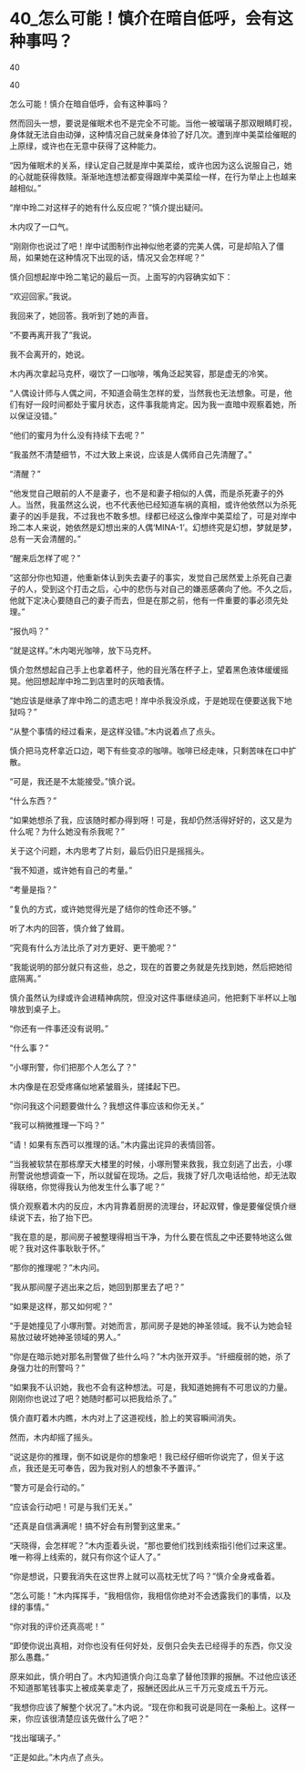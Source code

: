 # 40_怎么可能！慎介在暗自低呼，会有这种事吗？

40

40

怎么可能！慎介在暗自低呼，会有这种事吗？

然而回头一想，要说是催眠术也不是完全不可能。当他一被瑠璃子那双眼睛盯视，身体就无法自由动弹，这种情况自己就亲身体验了好几次。遭到岸中美菜绘催眠的上原绿，或许也在无意中获得了这种能力。

“因为催眠术的关系，绿认定自己就是岸中美菜绘，或许也因为这么说服自己，她的心就能获得救赎。渐渐地连想法都变得跟岸中美菜绘一样，在行为举止上也越来越相似。”

“岸中玲二对这样子的她有什么反应呢？”慎介提出疑问。

木内叹了一口气。

“刚刚你也说过了吧！岸中试图制作出神似他老婆的完美人偶，可是却陷入了僵局，如果她在这种情况下出现的话，情况又会怎样呢？”

慎介回想起岸中玲二笔记的最后一页。上面写的内容确实如下：

“欢迎回家。”我说。

我回来了，她回答。我听到了她的声音。

“不要再离开我了”我说。

我不会离开的，她说。

木内再次拿起马克杯，啜饮了一口咖啡，嘴角泛起笑容，那是虚无的冷笑。

“人偶设计师与人偶之间，不知道会萌生怎样的爱，当然我也无法想象。可是，他们有好一段时间都处于蜜月状态，这件事我能肯定。因为我一直暗中观察着她，所以保证没错。”

“他们的蜜月为什么没有持续下去呢？”

“我虽然不清楚细节，不过大致上来说，应该是人偶师自己先清醒了。”

“清醒？”

“他发觉自己眼前的人不是妻子，也不是和妻子相似的人偶，而是杀死妻子的外人。当然，我虽然这么说，也不代表他已经知道车祸的真相，或许他依然以为杀死妻子的凶手是我，不过我也不敢多想。绿都已经这么像岸中美菜绘了，可是对岸中玲二本人来说，她依然是幻想出来的人偶‘MINA-1’。幻想终究是幻想，梦就是梦，总有一天会清醒的。”

“醒来后怎样了呢？”

“这部分你也知道，他重新体认到失去妻子的事实，发觉自己居然爱上杀死自己妻子的人，受到这个打击之后，心中的悲伤与对自己的嫌恶感袭向了他。不久之后，他就下定决心要随自己的妻子而去，但是在那之前，他有一件重要的事必须先处理。”

“报仇吗？”

“就是这样。”木内喝光咖啡，放下马克杯。

慎介忽然想起自己手上也拿着杯子，他的目光落在杯子上，望着黑色液体缓缓摇晃。他回想起岸中玲二到店里时的灰暗表情。

“她应该是继承了岸中玲二的遗志吧！岸中杀我没杀成，于是她现在便要送我下地狱吗？”

“从整个事情的经过看来，是这样没错。”木内说着点了点头。

慎介把马克杯拿近口边，喝下有些变凉的咖啡。咖啡已经走味，只剩苦味在口中扩散。

“可是，我还是不太能接受。”慎介说。

“什么东西？”

“如果她想杀了我，应该随时都办得到呀！可是，我却仍然活得好好的，这又是为什么呢？为什么她没有杀我呢？”

关于这个问题，木内思考了片刻，最后仍旧只是摇摇头。

“我不知道，或许她有自己的考量。”

“考量是指？”

“复仇的方式，或许她觉得光是了结你的性命还不够。”

听了木内的回答，慎介耸了耸肩。

“究竟有什么方法比杀了对方更好、更干脆呢？”

“我能说明的部分就只有这些，总之，现在的首要之务就是先找到她，然后把她彻底隔离。”

慎介虽然认为绿或许会进精神病院，但没对这件事继续追问，他把剩下半杯以上咖啡放到桌子上。

“你还有一件事还没有说明。”

“什么事？”

“小塚刑警，你们把那个人怎么了？”

木内像是在忍受疼痛似地紧皱眉头，搓揉起下巴。

“你问我这个问题要做什么？我想这件事应该和你无关。”

“我可以稍微推理一下吗？”

“请！如果有东西可以推理的话。”木内露出诧异的表情回答。

“当我被软禁在那栋摩天大楼里的时候，小塚刑警来救我，我立刻逃了出去，小塚刑警说他想调查一下，所以就留在现场。之后，我拨了好几次电话给他，却无法取得联络，你觉得我认为他发生什么事了呢？”

慎介观察着木内的反应，木内背靠着厨房的流理台，环起双臂，像是要催促慎介继续说下去，抬了抬下巴。

“我在意的是，那间房子被整理得相当干净，为什么要在慌乱之中还要特地这么做呢？我对这件事耿耿于怀。”

“那你的推理呢？”木内问。

“我从那间屋子逃出来之后，她回到那里去了吧？”

“如果是这样，那又如何呢？”

“于是她撞见了小塚刑警。对她而言，那间房子是她的神圣领域。我不认为她会轻易放过破坏她神圣领域的男人。”

“你是在暗示她对那名刑警做了些什么吗？”木内张开双手。“纤细瘦弱的她，杀了身强力壮的刑警吗？”

“如果我不认识她，我也不会有这种想法。可是，我知道她拥有不可思议的力量。刚刚你也说过了吧？她随时都可以把我给杀了。”

慎介直盯着木内瞧，木内对上了这道视线，脸上的笑容瞬间消失。

然而，木内却摇了摇头。

“说这是你的推理，倒不如说是你的想象吧！我已经仔细听你说完了，但关于这点，我还是无可奉告，因为我对别人的想象不予置评。”

“警方可是会行动的。”

“应该会行动吧！可是与我们无关。”

“还真是自信满满呢！搞不好会有刑警到这里来。”

“天晓得，会怎样呢？”木内歪着头说，“那也要他们找到线索指引他们过来这里。唯一称得上线索的，就只有你这个证人了。”

“你是想说，只要我消失在这世界上就可以高枕无忧了吗？”慎介全身戒备着。

“怎么可能！”木内挥挥手，“我相信你，我相信你绝对不会透露我们的事情，以及绿的事情。”

“你对我的评价还真高呢！”

“即使你说出真相，对你也没有任何好处，反倒只会失去已经得手的东西，你又没那么愚蠢。”

原来如此，慎介明白了。木内知道慎介向江岛拿了替他顶罪的报酬。不过他应该还不知道那笔钱事实上被成美拿走了，报酬还因此从三千万元变成五千万元。

“我想你应该了解整个状况了。”木内说。“现在你和我可说是同在一条船上。这样一来，你应该很清楚应该先做什么了吧？”

“找出瑠璃子。”

“正是如此。”木内点了点头。